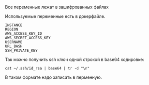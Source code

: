 Все переменные лежат в зашифрованных файлах

Используемые переменные есть в докерфайле.

    INSTANCE
    REGION
    AWS_ACCESS_KEY_ID
    AWS_SECRET_ACCESS_KEY
    USERNAME
    URL_BASH
    SSH_PRIVATE_KEY

Так можно получить ssh ключ одной строкой в base64 кодировке:

    cat ~/.ssh/id_rsa | base64 | tr -d "\n"


В таком формате надо записать в перменную.

